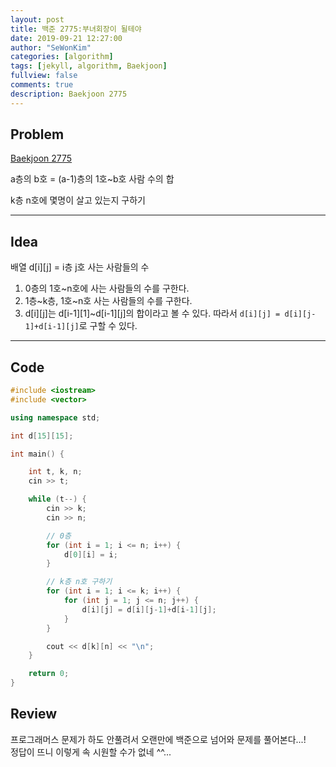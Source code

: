 ```yaml
---
layout: post
title: 백준 2775:부녀회장이 될테야
date: 2019-09-21 12:27:00
author: "SeWonKim"
categories: [algorithm]
tags: [jekyll, algorithm, Baekjoon]
fullview: false
comments: true
description: Baekjoon 2775
---
```


## Problem

[Baekjoon 2775](https://www.acmicpc.net/problem/2775)

a층의 b호 = (a-1)층의 1호~b호 사람 수의 합

k층 n호에 몇명이 살고 있는지 구하기

---

## Idea

배열 d[i][j] = i층 j호 사는 사람들의 수

1. 0층의 1호~n호에 사는 사람들의 수를 구한다.
2. 1층~k층, 1호~n호 사는 사람들의 수를 구한다.
3. d[i][j]는 d[i-1][1]~d[i-1][j]의 합이라고 볼 수 있다. 따라서 `d[i][j] = d[i][j-1]+d[i-1][j]`로 구할 수 있다.

---

## Code

```cpp
#include <iostream>
#include <vector>

using namespace std;

int d[15][15];

int main() {

	int t, k, n;
	cin >> t;

	while (t--) {
		cin >> k;
		cin >> n;

		// 0층
		for (int i = 1; i <= n; i++) {
			d[0][i] = i;
		}

		// k층 n호 구하기
		for (int i = 1; i <= k; i++) {
			for (int j = 1; j <= n; j++) {
				d[i][j] = d[i][j-1]+d[i-1][j];
			}
		}

		cout << d[k][n] << "\n";
	}

	return 0;
}

```

## Review

프로그래머스 문제가 하도 안풀려서 오랜만에 백준으로 넘어와 문제를 풀어본다...!  
정답이 뜨니 이렇게 속 시원할 수가 없네 ^^...
